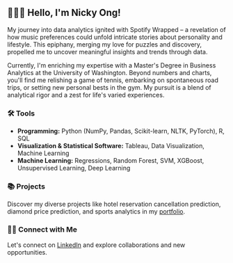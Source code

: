 ## 🙋🏻‍♂️ Hello, I'm Nicky Ong!

My journey into data analytics ignited with Spotify Wrapped – a revelation of how music preferences could unfold intricate stories about personality and lifestyle. This epiphany, merging my love for puzzles and discovery, propelled me to uncover meaningful insights and trends through data.

Currently, I'm enriching my expertise with a Master's Degree in Business Analytics at the University of Washington. Beyond numbers and charts, you'll find me relishing a game of tennis, embarking on spontaneous road trips, or setting new personal bests in the gym. My pursuit is a blend of analytical rigor and a zest for life's varied experiences.

### 🛠️ Tools

- **Programming:** Python (NumPy, Pandas, Scikit-learn, NLTK, PyTorch), R, SQL
- **Visualization & Statistical Software:** Tableau, Data Visualization, Machine Learning
- **Machine Learning:** Regressions, Random Forest, SVM, XGBoost, Unsupervised Learning, Deep Learning

### 📚 Projects

Discover my diverse projects like hotel reservation cancellation prediction, diamond price prediction, and sports analytics in my [portfolio](Your-Portfolio-Link).

### 👋🏻 Connect with Me

Let's connect on [LinkedIn](https://www.linkedin.com/in/nicky-ong/) and explore collaborations and new opportunities.


